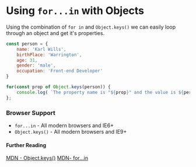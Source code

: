 # Using `for...in` with Objects

Using the combination of `for in` and `Object.keys()` we can easily loop through an object and get it's properties.

```javascript
const person = {
    name: 'Karl Wills',
    birthPlace: 'Warrington',
    age: 31,
    gender: 'male',
    occupation: 'Front-end Developer'
}

for(const prop of Object.keys(person)) {
    console.log( `The property name is "${prop}" and the value is ${person[prop]}` );
};
```

### Browser Support

* `for...in` - All modern browsers and IE6+
* `Object.keys()` - All modern browsers and IE9+

#### Further Reading

[MDN - Object.keys()](https://developer.mozilla.org/en-US/docs/Web/JavaScript/Reference/Global_Objects/Object/keys)
[MDN- for...in](https://developer.mozilla.org/en-US/docs/Web/JavaScript/Reference/Statements/for...in)
